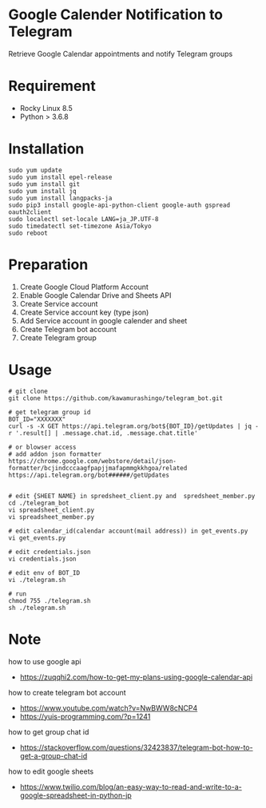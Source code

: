 # Google Calender Notification to Telegram
Retrieve Google Calendar appointments and notify Telegram groups

# Requirement
* Rocky Linux 8.5
* Python > 3.6.8

# Installation
```
sudo yum update
sudo yum install epel-release
sudo yum install git
sudo yum install jq
sudo yum install langpacks-ja
sudo pip3 install google-api-python-client google-auth gspread oauth2client
sudo localectl set-locale LANG=ja_JP.UTF-8
sudo timedatectl set-timezone Asia/Tokyo
sudo reboot
```

# Preparation
1. Create Google Cloud Platform Account
2. Enable Google Calendar Drive and Sheets API
3. Create Service account
4. Create Service account key (type json)
5. Add Service account in google calender and sheet
6. Create Telegram bot account
7. Create Telegram group

# Usage
```
# git clone
git clone https://github.com/kawamurashingo/telegram_bot.git

# get telegram group id
BOT_ID="XXXXXXX"
curl -s -X GET https://api.telegram.org/bot${BOT_ID}/getUpdates | jq -r '.result[] | .message.chat.id, .message.chat.title'

# or blowser access
# add addon json formatter https://chrome.google.com/webstore/detail/json-formatter/bcjindcccaagfpapjjmafapmmgkkhgoa/related
https://api.telegram.org/bot######/getUpdates


# edit {SHEET NAME} in spredsheet_client.py and  spredsheet_member.py 
cd ./telegram_bot
vi spreadsheet_client.py
vi spreadsheet_member.py

# edit calendar_id(calendar account(mail address)) in get_events.py
vi get_events.py

# edit credentials.json
vi credentials.json

# edit env of BOT_ID
vi ./telegram.sh

# run
chmod 755 ./telegram.sh
sh ./telegram.sh
```

# Note
how to use google api 
 - <https://zuqqhi2.com/how-to-get-my-plans-using-google-calendar-api>

how to create telegram bot account
 - <https://www.youtube.com/watch?v=NwBWW8cNCP4>
 - <https://yuis-programming.com/?p=1241>

how to get group chat id
 - <https://stackoverflow.com/questions/32423837/telegram-bot-how-to-get-a-group-chat-id>

how to edit google sheets
 - <https://www.twilio.com/blog/an-easy-way-to-read-and-write-to-a-google-spreadsheet-in-python-jp>

